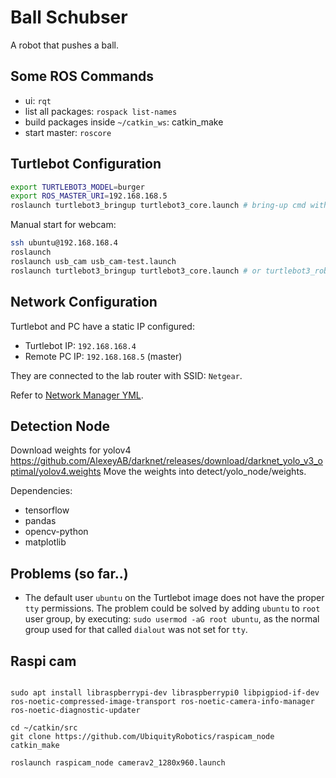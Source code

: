 # Ball Schubser

A robot that pushes a ball.

## Some ROS Commands

- ui: `rqt`
- list all packages: `rospack list-names`
- build packages inside `~/catkin_ws`: catkin_make
- start master: `roscore`

## Turtlebot Configuration

```bash
export TURTLEBOT3_MODEL=burger
export ROS_MASTER_URI=192.168.168.5
roslaunch turtlebot3_bringup turtlebot3_core.launch # bring-up cmd without LIDAR sensor
```

Manual start for webcam:

```bash
ssh ubuntu@192.168.168.4
roslaunch
roslaunch usb_cam usb_cam-test.launch
roslaunch turtlebot3_bringup turtlebot3_core.launch # or turtlebot3_robot.launch
```

## Network Configuration

Turtlebot and PC have a static IP configured:

* Turtlebot IP: `192.168.168.4`
* Remote PC IP: `192.168.168.5` (master)

They are connected to the lab router with SSID: `Netgear`.

Refer to [Network Manager YML](turtlebot/50-cloud-init.yaml).

## Detection Node

Download weights for yolov4 https://github.com/AlexeyAB/darknet/releases/download/darknet_yolo_v3_optimal/yolov4.weights
Move the weights into detect/yolo_node/weights.

Dependencies:

* tensorflow
* pandas
* opencv-python
* matplotlib

## Problems (so far..)

* The default user `ubuntu` on the Turtlebot image does not have the proper `tty` permissions. The problem could be solved by adding `ubuntu` to `root` user group, by executing: `sudo usermod -aG root ubuntu`, as the normal group used for that called `dialout` was not set for `tty`.


## Raspi cam

```

sudo apt install libraspberrypi-dev libraspberrypi0 libpigpiod-if-dev ros-noetic-compressed-image-transport ros-noetic-camera-info-manager ros-noetic-diagnostic-updater

cd ~/catkin/src
git clone https://github.com/UbiquityRobotics/raspicam_node
catkin_make

roslaunch raspicam_node camerav2_1280x960.launch
```
